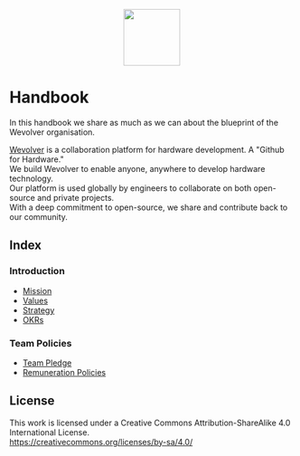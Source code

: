 <p align="center">
  <img src="Handbook/Media/wevolver_logo.jpg" width="100px"/>
</p>

# Handbook

In this handbook we share as much as we can about the blueprint of the Wevolver organisation. 

[Wevolver](www.wevolver.com) is a collaboration platform for hardware development. A "Github for Hardware."  
We build Wevolver to enable anyone, anywhere to develop hardware technology.  
Our platform is used globally by engineers to collaborate on both open-source and private projects.  
With a deep commitment to open-source, we share and contribute back to our community. 

## Index

### Introduction
- [Mission](https://github.com/Wevolver/Handbook/blob/master/Strategy.md#mission)
- [Values](https://github.com/Wevolver/Handbook/blob/master/Strategy.md#values--guiding-principles)
- [Strategy](https://github.com/Wevolver/Handbook/blob/master/Strategy.md)
- [OKRs](https://github.com/Wevolver/Handbook/blob/master/OKRs.md)

### Team Policies
- [Team Pledge](https://github.com/Wevolver/Handbook/blob/master/Team%20Policies/Team%20Members%20Pledge.md)
- [Remuneration Policies](https://github.com/Wevolver/Handbook/tree/master/Team%20Policies)


## License
This work is licensed under a Creative Commons Attribution-ShareAlike 4.0 International License.  
https://creativecommons.org/licenses/by-sa/4.0/
